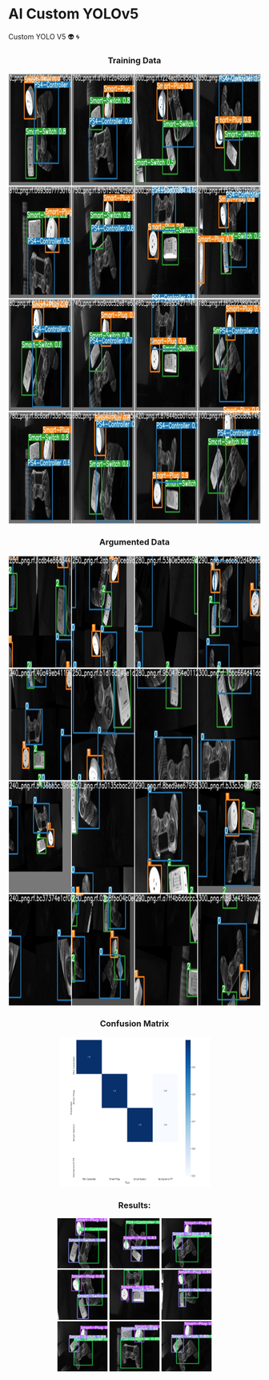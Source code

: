# AI Custom YOLOv5
Custom YOLO V5 :alien: :cyclone:

<div class="row" align="center">
  <h3 >Training Data</h3>
  <img src="./docs/train.jpg" width="900" height="900" />
</div>

<div class="row" align="center">
  <h3 >Argumented Data</h3>
  <img src="./docs/argumentation.jpg" width="900" height="900" />
</div>

<div class="row" align="center">
  <h3 >Confusion Matrix</h3>
  <img src="./docs/matrix.png" width="300" height="300" />
</div>

<div class="row" align="center">
  <h3 >Results: </h3>
  <img src="./docs/r1.jpg" width="100" height="100" />
  <img src="./docs/r2.jpg" width="100" height="100" />
  <img src="./docs/r3.jpg" width="100" height="100" />
</div>

<div class="row" align="center">
  <img src="./docs/r4.jpg" width="100" height="100" />
  <img src="./docs/r5.jpg" width="100" height="100" />
  <img src="./docs/r6.jpg" width="100" height="100" />
</div>

<div class="row" align="center">
  <img src="./docs/r7.jpg" width="100" height="100" />
  <img src="./docs/r8.jpg" width="100" height="100" />
  <img src="./docs/r9.jpg" width="100" height="100" />
</div>

